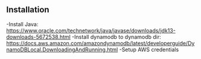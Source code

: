 Installation
------------

-Install Java: https://www.oracle.com/technetwork/java/javase/downloads/jdk13-downloads-5672538.html
-Install dynamodb to dynamodb dir: https://docs.aws.amazon.com/amazondynamodb/latest/developerguide/DynamoDBLocal.DownloadingAndRunning.html
-Setup AWS credentials
